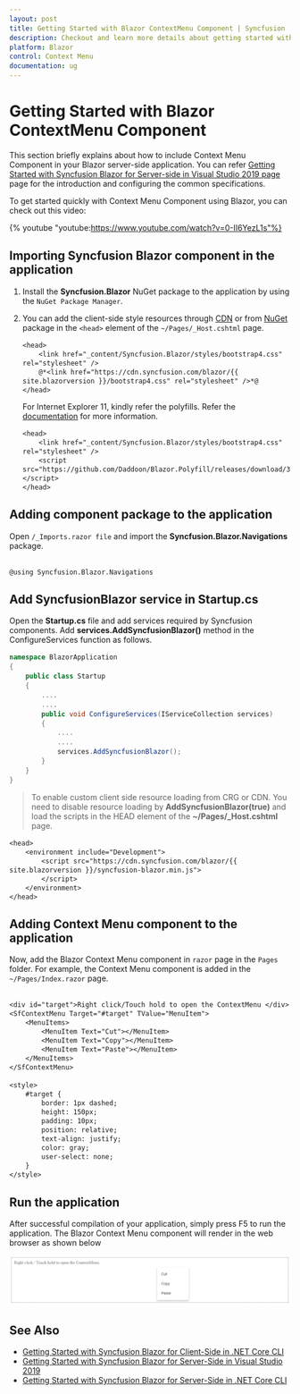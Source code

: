 ```yaml
---
layout: post
title: Getting Started with Blazor ContextMenu Component | Syncfusion
description: Checkout and learn more details about getting started with the Blazor ContextMenu component of Syncfusion.
platform: Blazor
control: Context Menu
documentation: ug
---
```


# Getting Started with Blazor ContextMenu Component

This section briefly explains about how to include Context Menu Component in your Blazor server-side application. You can refer [Getting Started with Syncfusion Blazor for Server-side in Visual Studio 2019 page](https://blazor.syncfusion.com/documentation/getting-started/blazor-server-side-visual-studio-2019/) page for the introduction and configuring the common specifications.

To get started quickly with Context Menu Component using Blazor, you can check out this video:

{% youtube
"youtube:https://www.youtube.com/watch?v=0-II6YezL1s"%}

## Importing Syncfusion Blazor component in the application

1. Install the **Syncfusion.Blazor** NuGet package to the application by using the `NuGet Package Manager`.

2. You can add the client-side style resources through [CDN](https://blazor.syncfusion.com/documentation/appearance/themes#cdn-reference) or from [NuGet](https://blazor.syncfusion.com/documentation/appearance/themes#static-web-assets) package in the `<head>` element of the `~/Pages/_Host.cshtml` page.

    ```cshtml
    <head>
        <link href="_content/Syncfusion.Blazor/styles/bootstrap4.css" rel="stylesheet" />
        @*<link href="https://cdn.syncfusion.com/blazor/{{ site.blazorversion }}/bootstrap4.css" rel="stylesheet" />*@
    </head>
    ```

    For Internet Explorer 11, kindly refer the polyfills. Refer the [documentation](https://blazor.syncfusion.com/documentation/common/how-to/render-blazor-server-app-in-ie/) for more information.

    ```cshtml
    <head>
        <link href="_content/Syncfusion.Blazor/styles/bootstrap4.css" rel="stylesheet" />
        <script src="https://github.com/Daddoon/Blazor.Polyfill/releases/download/3.0.1/blazor.polyfill.min.js"></script>
    </head>
    ```

## Adding component package to the application

Open `/_Imports.razor file` and import the **Syncfusion.Blazor.Navigations** package.

```cshtml

@using Syncfusion.Blazor.Navigations

```

## Add SyncfusionBlazor service in Startup.cs

Open the **Startup.cs** file and add services required by Syncfusion components. Add **services.AddSyncfusionBlazor()** method in the ConfigureServices function as follows.

```csharp
namespace BlazorApplication
{
    public class Startup
    {
        ....
        ....
        public void ConfigureServices(IServiceCollection services)
        {
            ....
            ....
            services.AddSyncfusionBlazor();
        }
    }
}
```

> To enable custom client side resource loading from CRG or CDN. You need to disable resource loading by **AddSyncfusionBlazor(true)** and load the scripts in the HEAD element of the **~/Pages/_Host.cshtml** page.

```cshtml
<head>
    <environment include="Development">
        <script src="https://cdn.syncfusion.com/blazor/{{ site.blazorversion }}/syncfusion-blazor.min.js">
        </script>
    </environment>
</head>
```

## Adding Context Menu component to the application

Now, add the Blazor Context Menu component in `razor` page in the `Pages` folder. For example, the Context Menu component is added in the `~/Pages/Index.razor` page.

```cshtml

<div id="target">Right click/Touch hold to open the ContextMenu </div>
<SfContextMenu Target="#target" TValue="MenuItem">
    <MenuItems>
        <MenuItem Text="Cut"></MenuItem>
        <MenuItem Text="Copy"></MenuItem>
        <MenuItem Text="Paste"></MenuItem>
    </MenuItems>
</SfContextMenu>

<style>
    #target {
        border: 1px dashed;
        height: 150px;
        padding: 10px;
        position: relative;
        text-align: justify;
        color: gray;
        user-select: none;
    }
</style>

```

## Run the application

After successful compilation of your application, simply press F5 to run the application. The Blazor Context Menu component will render in the web browser as shown below

![Blazor ContextMenu Component](./images/blazor-contextmenu-component.png)

## See Also

* [Getting Started with Syncfusion Blazor for Client-Side in .NET Core CLI](https://blazor.syncfusion.com/documentation/getting-started/blazor-webassembly-dotnet-cli/)
* [Getting Started with Syncfusion Blazor for Server-Side in Visual Studio 2019](https://blazor.syncfusion.com/documentation/getting-started/blazor-server-side-visual-studio-2019/)
* [Getting Started with Syncfusion Blazor for Server-Side in .NET Core CLI](https://blazor.syncfusion.com/documentation/getting-started/blazor-server-side-dotnet-cli/)